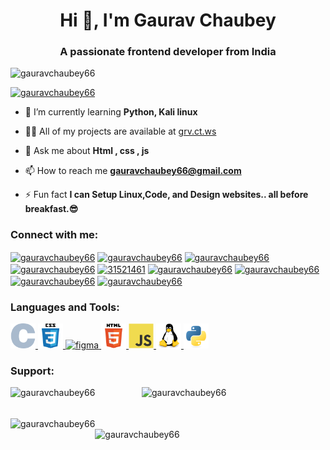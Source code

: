 <h1 align="center">Hi 👋, I'm Gaurav Chaubey</h1>
<h3 align="center">A passionate frontend developer from India</h3>

<p align="left"> <img src="https://komarev.com/ghpvc/?username=gauravchaubey66&label=Profile%20views&color=0e75b6&style=flat" alt="gauravchaubey66" /> </p>

<p align="left"> <a href="https://github.com/ryo-ma/github-profile-trophy"><img src="https://github-profile-trophy.vercel.app/?username=gauravchaubey66" alt="gauravchaubey66" /></a> </p>

- 🌱 I’m currently learning **Python, Kali linux**

- 👨‍💻 All of my projects are available at [grv.ct.ws](grv.ct.ws)

- 💬 Ask me about **Html , css , js**

- 📫 How to reach me **gauravchaubey66@gmail.com**

- ⚡ Fun fact **I can Setup Linux,Code, and Design websites.. all before breakfast.😎**

<h3 align="left">Connect with me:</h3>
<p align="left">
<a href="https://codepen.io/gauravchaubey66" target="blank"><img align="center" src="https://raw.githubusercontent.com/rahuldkjain/github-profile-readme-generator/master/src/images/icons/Social/codepen.svg" alt="gauravchaubey66" height="30" width="40" /></a>
<a href="https://dev.to/gauravchaubey66" target="blank"><img align="center" src="https://raw.githubusercontent.com/rahuldkjain/github-profile-readme-generator/master/src/images/icons/Social/devto.svg" alt="gauravchaubey66" height="30" width="40" /></a>
<a href="https://twitter.com/gauravchaubey66" target="blank"><img align="center" src="https://raw.githubusercontent.com/rahuldkjain/github-profile-readme-generator/master/src/images/icons/Social/twitter.svg" alt="gauravchaubey66" height="30" width="40" /></a>
<a href="https://linkedin.com/in/gauravchaubey66" target="blank"><img align="center" src="https://raw.githubusercontent.com/rahuldkjain/github-profile-readme-generator/master/src/images/icons/Social/linked-in-alt.svg" alt="gauravchaubey66" height="30" width="40" /></a>
<a href="https://stackoverflow.com/users/31521461" target="blank"><img align="center" src="https://raw.githubusercontent.com/rahuldkjain/github-profile-readme-generator/master/src/images/icons/Social/stack-overflow.svg" alt="31521461" height="30" width="40" /></a>
<a href="https://fb.com/gauravchaubey66" target="blank"><img align="center" src="https://raw.githubusercontent.com/rahuldkjain/github-profile-readme-generator/master/src/images/icons/Social/facebook.svg" alt="gauravchaubey66" height="30" width="40" /></a>
<a href="https://instagram.com/gauravchaubey66" target="blank"><img align="center" src="https://raw.githubusercontent.com/rahuldkjain/github-profile-readme-generator/master/src/images/icons/Social/instagram.svg" alt="gauravchaubey66" height="30" width="40" /></a>
<a href="https://www.hackerrank.com/gauravchaubey66" target="blank"><img align="center" src="https://raw.githubusercontent.com/rahuldkjain/github-profile-readme-generator/master/src/images/icons/Social/hackerrank.svg" alt="gauravchaubey66" height="30" width="40" /></a>
<a href="https://www.leetcode.com/gauravchaubey66" target="blank"><img align="center" src="https://raw.githubusercontent.com/rahuldkjain/github-profile-readme-generator/master/src/images/icons/Social/leet-code.svg" alt="gauravchaubey66" height="30" width="40" /></a>
</p>

<h3 align="left">Languages and Tools:</h3>
<p align="left"> <a href="https://www.cprogramming.com/" target="_blank" rel="noreferrer"> <img src="https://raw.githubusercontent.com/devicons/devicon/master/icons/c/c-original.svg" alt="c" width="40" height="40"/> </a> <a href="https://www.w3schools.com/css/" target="_blank" rel="noreferrer"> <img src="https://raw.githubusercontent.com/devicons/devicon/master/icons/css3/css3-original-wordmark.svg" alt="css3" width="40" height="40"/> </a> <a href="https://www.figma.com/" target="_blank" rel="noreferrer"> <img src="https://www.vectorlogo.zone/logos/figma/figma-icon.svg" alt="figma" width="40" height="40"/> </a> <a href="https://www.w3.org/html/" target="_blank" rel="noreferrer"> <img src="https://raw.githubusercontent.com/devicons/devicon/master/icons/html5/html5-original-wordmark.svg" alt="html5" width="40" height="40"/> </a> <a href="https://developer.mozilla.org/en-US/docs/Web/JavaScript" target="_blank" rel="noreferrer"> <img src="https://raw.githubusercontent.com/devicons/devicon/master/icons/javascript/javascript-original.svg" alt="javascript" width="40" height="40"/> </a> <a href="https://www.linux.org/" target="_blank" rel="noreferrer"> <img src="https://raw.githubusercontent.com/devicons/devicon/master/icons/linux/linux-original.svg" alt="linux" width="40" height="40"/> </a> <a href="https://www.python.org" target="_blank" rel="noreferrer"> <img src="https://raw.githubusercontent.com/devicons/devicon/master/icons/python/python-original.svg" alt="python" width="40" height="40"/> </a> </p>

<h3 align="left">Support:</h3>
<p><a href="https://www.buymeacoffee.com/gauravchaubey66"> <img align="left" src="https://cdn.buymeacoffee.com/buttons/v2/default-yellow.png" height="50" width="210" alt="gauravchaubey66" /></a><a href="https://ko-fi.com/gauravchaubey66"> <img align="left" src="https://cdn.ko-fi.com/cdn/kofi3.png?v=3" height="50" width="210" alt="gauravchaubey66" /></a></p><br><br>

<p><img align="left" src="https://github-readme-stats.vercel.app/api/top-langs?username=gauravchaubey66&show_icons=true&locale=en&layout=compact" alt="gauravchaubey66" /></p>

<p>&nbsp;<img align="center" src="https://github-readme-stats.vercel.app/api?username=gauravchaubey66&show_icons=true&locale=en" alt="gauravchaubey66" /></p>
